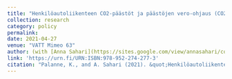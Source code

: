 ```yaml
---
title: "Henkilöautoliikenteen CO2-päästöt ja päästöjen vero-ohjaus (CO2 emissions from passenger vehicles and the role of taxation)"
collection: research
category: policy
permalink:
date: 2021-04-27
venue: "VATT Mimeo 63"
author: (with [Anna Sahari](https://sites.google.com/view/annasahari/contact))
link: 'https://urn.fi/URN:ISBN:978-952-274-277-3'
citation: "Palanne, K., and A. Sahari (2021). &quot;Henkilöautoliikenteen CO2-päästöt ja päästöjen vero-ohjaus.&quot; <i>VATT Mimeo 63</i>."
---
```

